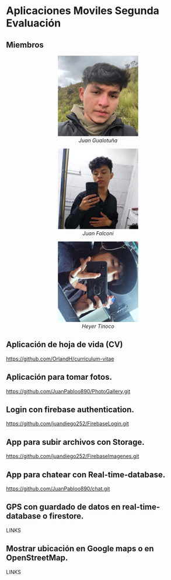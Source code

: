 # Aplicaciones Moviles Segunda Evaluación

## Miembros

<p align="center">
  <img src="Imagenes Compas/102696740.png" alt="Juan Gualotuña" width="220">
  <br>
  <em>Juan Gualotuña</em>
</p>

<p align="center">
  <img src="Imagenes Compas/119060037.jpg" alt="Juan Falconi" width="220">
  <br>
  <em>Juan Falconi</em>
</p>

<p align="center">
  <img src="Imagenes Compas/Imagen de WhatsApp 2024-06-09 a las 18.47.24_59dbbdf9.jpg" alt="Heyer Tinoco" width="220">
  <br>
  <em>Heyer Tinoco</em>
</p>

## Aplicación de hoja de vida (CV)

https://github.com/OrlandH/curriculum-vitae

## Aplicación para tomar fotos.

https://github.com/JuanPabloo890/PhotoGallery.git


## Login con firebase authentication.

https://github.com/juandiego252/FirebaseLogin.git

## App para subir archivos con Storage.

https://github.com/juandiego252/FirebaseImagenes.git

## App para chatear con Real-time-database.

https://github.com/JuanPabloo890/chat.git

## GPS con guardado de datos en real-time-database o firestore.

LINKS

## Mostrar ubicación en Google maps o en OpenStreetMap.

LINKS
